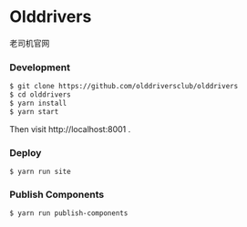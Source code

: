# Olddrivers

老司机官网

### Development

```bash
$ git clone https://github.com/olddriversclub/olddrivers
$ cd olddrivers
$ yarn install
$ yarn start
```

Then visit http://localhost:8001 .

### Deploy

```
$ yarn run site
```

### Publish Components

```
$ yarn run publish-components
```
